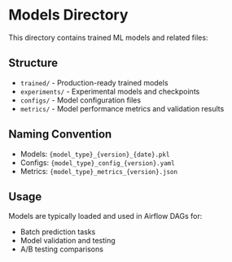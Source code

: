 # Models Directory

This directory contains trained ML models and related files:

## Structure
- `trained/` - Production-ready trained models
- `experiments/` - Experimental models and checkpoints
- `configs/` - Model configuration files
- `metrics/` - Model performance metrics and validation results

## Naming Convention
- Models: `{model_type}_{version}_{date}.pkl`
- Configs: `{model_type}_config_{version}.yaml`
- Metrics: `{model_type}_metrics_{version}.json`

## Usage
Models are typically loaded and used in Airflow DAGs for:
- Batch prediction tasks
- Model validation and testing
- A/B testing comparisons